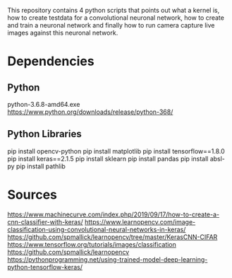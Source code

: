 This repository contains 4 python scripts that points out what a kernel is, how to create testdata for a convolutional neuronal network, how to create and train a neuronal network and finally how to run camera capture live images against this neuronal network.

# Dependencies
## Python
python-3.6.8-amd64.exe https://www.python.org/downloads/release/python-368/

## Python Libraries
pip install opencv-python
pip install matplotlib
pip install tensorflow==1.8.0
pip install keras==2.1.5
pip install sklearn
pip install pandas
pip install absl-py
pip install pathlib

# Sources
https://www.machinecurve.com/index.php/2019/09/17/how-to-create-a-cnn-classifier-with-keras/
https://www.learnopencv.com/image-classification-using-convolutional-neural-networks-in-keras/
https://github.com/spmallick/learnopencv/tree/master/KerasCNN-CIFAR
https://www.tensorflow.org/tutorials/images/classification
https://github.com/spmallick/learnopencv
https://pythonprogramming.net/using-trained-model-deep-learning-python-tensorflow-keras/